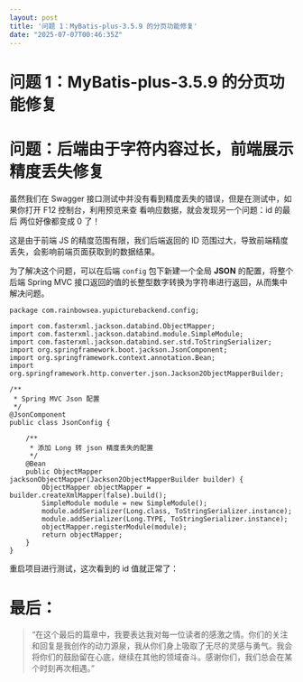 ```yaml
---
layout: post
title: '问题 1：MyBatis-plus-3.5.9 的分页功能修复'
date: "2025-07-07T00:46:35Z"
---
```

问题 1：MyBatis-plus-3.5.9 的分页功能修复
===============================

问题：后端由于字符内容过长，前端展示精度丢失修复
========================

虽然我们在 Swagger 接口测试中并没有看到精度丢失的错误，但是在测试‏中，如果你打开 F12‎ 控制台，利用预览来查 看响应数据，就会发现另⁡一个问题：id 的最后 两位好像都变成 0 了！

这是由于前端 JS 的精度范围有限，我们后端返回的 ID 范围过大，导致前端精度丢失，会影响前端页面获取到的数据结果。

为了解决这个问题，可以在后端 `config` 包下新建一个全局 **JSON** 的配置，将整个后端 Spring MVC 接口返回的值的长整型数字转换为字符串进行返回，从而集中解决问题。

    package com.rainbowsea.yupicturebackend.config;
    
    import com.fasterxml.jackson.databind.ObjectMapper;
    import com.fasterxml.jackson.databind.module.SimpleModule;
    import com.fasterxml.jackson.databind.ser.std.ToStringSerializer;
    import org.springframework.boot.jackson.JsonComponent;
    import org.springframework.context.annotation.Bean;
    import org.springframework.http.converter.json.Jackson2ObjectMapperBuilder;
    
    /**
     * Spring MVC Json 配置
     */
    @JsonComponent
    public class JsonConfig {
    
        /**
         * 添加 Long 转 json 精度丢失的配置
         */
        @Bean
        public ObjectMapper jacksonObjectMapper(Jackson2ObjectMapperBuilder builder) {
            ObjectMapper objectMapper = builder.createXmlMapper(false).build();
            SimpleModule module = new SimpleModule();
            module.addSerializer(Long.class, ToStringSerializer.instance);
            module.addSerializer(Long.TYPE, ToStringSerializer.instance);
            objectMapper.registerModule(module);
            return objectMapper;
        }
    }
    
    

重启项目进行测试，这次看到的 id 值就正常了：

最后：
===

> “在这个最后的篇章中，我要表达我对每一位读者的感激之情。你们的关注和回复是我创作的动力源泉，我从你们身上吸取了无尽的灵感与勇气。我会将你们的鼓励留在心底，继续在其他的领域奋斗。感谢你们，我们总会在某个时刻再次相遇。”